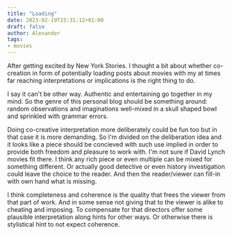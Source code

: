 ```yaml
---
title: "Loading"
date: 2023-02-19T15:31:12+01:00
draft: false
author: Alexander
tags:
- movies
---
```


After getting excited by New York Stories.
I thought a bit about whether co-creation in form of potentially loading posts about movies with my at times far reaching interpretations or implications is the right thing to do.

I say it can't be other way.
Authentic and entertaining go together in my mind.
So the genre of this personal blog should be something around: random observations and imaginations well-mixed in a skull shaped bowl and sprinkled with grammar errors.

Doing co-creative interpretation more deliberately could be fun too but in that case it is more demanding.
So I'm divided on the deliberation idea and it looks like a piece should be concieved with such use implied
in order to provide both freedom and pleasure to work with.
I'm not sure if David Lynch movies fit there.
I think any rich piece or even multiple can be mixed for something different.
Or actually good detective or even history investigation could leave the choice to the reader.
And then the reader/viewer can fill-in with own hand what is missing.

I think completeness and coherence is the quality that frees the viewer from that part of work.
And in some sense not giving that to the viewer is alike to cheating and imposing.
To compensate for that directors offer some plausible interpretation along hints for other ways.
Or otherwise there is stylistical hint to not expect coherence.
